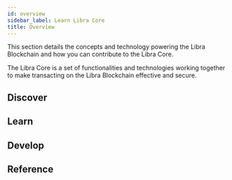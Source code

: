 ```yaml
---
id: overview
sidebar_label: Learn Libra Core
title: Overview
---
```


This section details the concepts and technology powering the Libra Blockchain and how you can contribute to the Libra Core.

The Libra Core is a set of functionalities and technologies working together to make transacting on the Libra Blockchain effective and secure.

## Discover

<CardsWrapper>
  <ColorCard
    color="purpleDark"
    icon="img/transaction.svg"
    iconDark="img/transaction-dark.svg"
    to="/docs/core/libra-protocol"
    title="Explore Libra Concepts"
  />
  <ColorCard
    color="purpleLight"
    icon="img/docs/move-program.svg"
    iconDark="img/docs/move-program-dark.svg"
    to="/docs/core/my-first-transaction"
    title="Send a Test Transaction"
  />
  <ColorCard
    color="aqua"
    icon="img/docs/try-a-wallet.svg"
    iconDark="img/docs/try-a-wallet-dark.svg"
    to="/docs/core/libra-protocol"
    title="Run a Local Network"
  />
</CardsWrapper>

## Learn

<CardsWrapper>
  <OverlayCard
    description="How do transactions work?"
    icon="img/wallet-app.svg"
    iconDark="img/wallet-app-dark.svg"
    title="Transactions"
    to="/docs/core/life-of-a-transaction"
  />
  <OverlayCard
    description="Understand how validator node concepts in the Libra Blockchain"
    icon="img/wallet-app.svg"
    iconDark="img/wallet-app-dark.svg"
    title="Validator Nodes"
    to="/docs/core/libra-protocol#validator-node-validator"
  />
  <OverlayCard
    description="Explore how the LibraBFT consensus protocol works"
    icon="img/wallet-app.svg"
    iconDark="img/wallet-app-dark.svg"
    title="Consensus"
    to="#"
  />
</CardsWrapper>

## Develop

<CardsWrapper>
  <SimpleCard
    icon="img/github.svg"
    iconDark="img/github-dark.svg"
    title="Contribute to Libra Core"
    to="/docs/core/contributing"
  />
  <SimpleCard
    icon="img/github.svg"
    iconDark="img/github-dark.svg"
    title="Libra CLI"
    to="/docs/core/libra-cli"
  />
  <SimpleCard
    icon="img/github.svg"
    iconDark="img/github-dark.svg"
    title="Coding Guidelines"
    to="/docs/core/coding-guidelines"
  />
</CardsWrapper>


## Reference

<CardsWrapper>
  <MerchantReference />
  <WalletReference />
  <MoveReference />
  <NodeReference />
</CardsWrapper>
